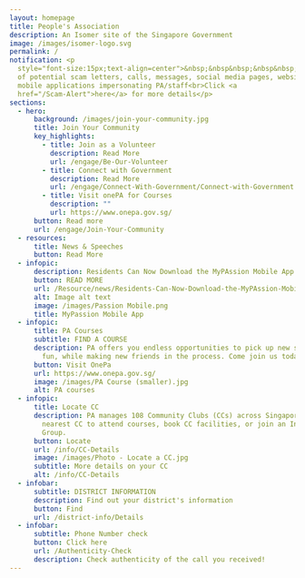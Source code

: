 ```yaml
---
layout: homepage
title: People's Association
description: An Isomer site of the Singapore Government
image: /images/isomer-logo.svg
permalink: /
notification: <p
  style="font-size:15px;text-align=center">&nbsp;&nbsp&nbsp;&nbsp&nbsp;&nbsp&nbsp;&nbsp&nbsp;&nbsp&nbsp;&nbsp&nbsp;&nbsp&nbsp;&nbsp&nbsp;&nbsp&nbsp;&nbsp&nbsp;&nbsp&nbsp;&nbsp;&nbsp;&nbsp;&nbsp;&nbsp;&nbsp;&nbsp;&nbsp;&nbsp;&nbsp;&nbsp;&nbsp;&nbsp;&nbsp;&nbsp;&nbsp;&nbsp;&nbsp;&nbsp;&nbsp;&nbsp;&nbsp;&nbsp;&nbsp;&nbsp;&nbsp;&nbsp;&nbsp;&nbsp;&nbsp;&nbsp;&nbsp;&nbsp;&nbsp;&nbsp;&nbsp;&nbsp;&nbsp;&nbsp;&nbsp;&nbsp;&nbsp;&nbsp;&nbsp;&nbsp;&nbsp;&nbsp;Beware
  of potential scam letters, calls, messages, social media pages, websites and
  mobile applications impersonating PA/staff<br>Click <a
  href="/Scam-Alert">here</a> for more details</p>
sections:
  - hero:
      background: /images/join-your-community.jpg
      title: Join Your Community
      key_highlights:
        - title: Join as a Volunteer
          description: Read More
          url: /engage/Be-Our-Volunteer
        - title: Connect with Government
          description: Read More
          url: /engage/Connect-With-Government/Connect-with-Government
        - title: Visit onePA for Courses
          description: ""
          url: https://www.onepa.gov.sg/
      button: Read more
      url: /engage/Join-Your-Community
  - resources:
      title: News & Speeches
      button: Read More
  - infopic:
      description: Residents Can Now Download the MyPAssion Mobile App on Their Phones
      button: READ MORE
      url: /Resource/news/Residents-Can-Now-Download-the-MyPAssion-Mobile-App-on-Their-Phones
      alt: Image alt text
      image: /images/Passion Mobile.png
      title: MyPassion Mobile App
  - infopic:
      title: PA Courses
      subtitle: FIND A COURSE
      description: PA offers you endless opportunities to pick up new skills, have
        fun, while making new friends in the process. Come join us today!
      button: Visit OnePa
      url: https://www.onepa.gov.sg/
      image: /images/PA Course (smaller).jpg
      alt: PA courses
  - infopic:
      title: Locate CC
      description: PA manages 108 Community Clubs (CCs) across Singapore. Visit your
        nearest CC to attend courses, book CC facilities, or join an Interest
        Group.
      button: Locate
      url: /info/CC-Details
      image: /images/Photo - Locate a CC.jpg
      subtitle: More details on your CC
      alt: /info/CC-Details
  - infobar:
      subtitle: DISTRICT INFORMATION
      description: Find out your district's information
      button: Find
      url: /district-info/Details
  - infobar:
      subtitle: Phone Number check
      button: Click here
      url: /Authenticity-Check
      description: Check authenticity of the call you received!
---
```

